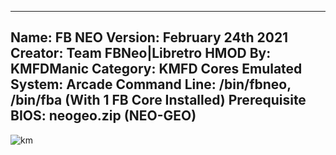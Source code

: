 -----------------------
Name: FB NEO
Version: February 24th 2021
Creator: Team FBNeo|Libretro
HMOD By: KMFDManic
Category: KMFD Cores
Emulated System: Arcade
Command Line: /bin/fbneo, /bin/fba (With 1 FB Core Installed)
Prerequisite BIOS: neogeo.zip (NEO-GEO)  
-----------------------
![km](https://i.imgur.com/pRTlp6G.png)
